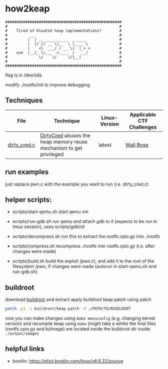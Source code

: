 # how2keap

```
####################################################
#                                                  #
#    Tired of bloated heap implementations?        #
#          __                                      #
#         |  | __ ____ _____  ______               #
#         |  |/ // __ \\__  \ \____ \              #
#         |    <\  ___/ / __ \|  |_> >             #
#    use  |__|_ \\___  >____  /   __/              #
#              \/    \/     \/|__|                 #
#                                                  #
####################################################
```

flag is in /dev/sda

modify ./rootfs/init to improve debugging

## Techniques

| File                          | Technique                                                    | Linux-Version | Applicable CTF Challenges                             |
| ----------------------------- | ------------------------------------------------------------ | ------------- | ----------------------------------------------------- |
| [dirty\_cred.c](/dirty_cred.c) | [DirtyCred](https://github.com/Markakd/DirtyCred) abuses the heap memory reuse mechanism to get privileged | latest        | [Wall Rose](https://ctf2023.hitcon.org/dashboard/#15) |

## run examples
just replace pwn.c with the example you want to run (i.e. dirty\_cred.c)

## helper scripts:

+ scripts/start-qemu.sh
  start qemu vm

+ scripts/run-gdb.sh
  run qemu and attach gdb to it (expects to be run in tmux session),
  uses scripts/gdbinit

+ scripts/decompress.sh 
  run this to extract the rootfs.cpio.gz into ./rootfs
 
+ scripts/compress.sh 
  recompress ./rootfs into rootfs.cpio.gz (i.e. after changes were made)

+ scripts/build.sh
  build the exploit (pwn.c), and add it to the root of the filesystem /pwn,
  if changes were made (autorun in start-qemu.sh and run-gdb.sh)

## buildroot
download [buildroot](https://buildroot.org/download.html) and extract
apply buildroot keap.patch using patch

```bash
patch -p1 -i buildroot/keap.patch -d ./PATH/TO/BUIDLROOT
```
now you can make changes using `m̀ake menuconfig` (e.g. changing kernel version) and recompile keap using `make` (might take a while)
the final files (rootfs.cpio.gz and bzImage) are located inside the buildroot dir inside `./output/images`

## helpful links
+ bootlin: https://elixir.bootlin.com/linux/v6.6.22/source

